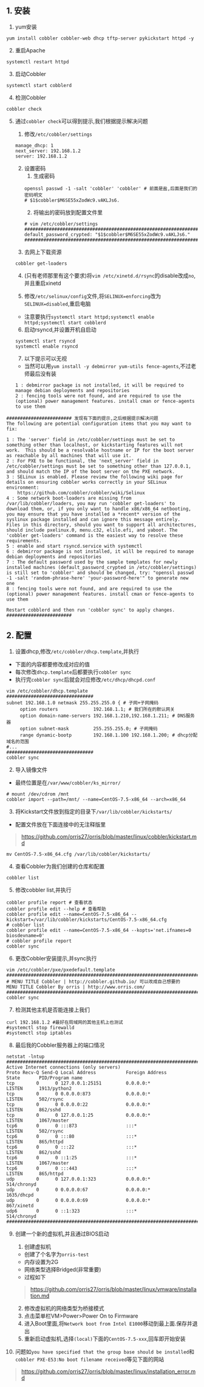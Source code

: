 ## 1. 安装
1. yum安装
```
yum install cobbler cobbler-web dhcp tftp-server pykickstart httpd -y
```


2. 重启Apache
```
systemctl restart httpd
```

3. 启动Cobbler
```
systemctl start cobblerd
```
4. 检测Cobbler
```
cobbler check
```
5. 通过`cobbler check`可以得到提示,我们根据提示解决问题
    1. 修改`/etc/cobbler/settings`
    ```
    manage_dhcp: 1
    next_server: 192.168.1.2
    server: 192.168.1.2
    ```
    2. 设置密码
        1. 生成密码
        ```
        openssl passwd -1 -salt 'cobbler' 'cobbler' # 前面是盐,后面是我们的密码明文
        # $1$cobbler$M6SE55xZodWc9.vAKLJs6.
        ```
        2. 将输出的密码放到配置文件里
        ```
        # vim /etc/cobbler/settings
        ######################################################################
        default_password_crypted: "$1$cobbler$M6SE55xZodWc9.vAKLJs6."
        ######################################################################
        ```
    3. 去网上下载资源
    ```
    cobbler get-loaders
    ```
    4. (只有老师那里有这个要求)将`vim /etc/xinetd.d/rsync`的disable改成`no`,并且重启xinetd
    
    5. 修改`/etc/selinux/config`文件,将`SELINUX=enforcing`改为`SELINUX=disabled`,重启电脑
    + 注意要执行`systemctl start httpd;systemctl enable httpd;systemctl start cobblerd`
    
    6. 启动rsyncd,并设置开机自启动
    ```
    systemctl start rsyncd
    systemctl enable rsyncd
    ```
    
    7. 以下提示可以无视
    + 当然可以用`yum install -y debmirror yum-utils fence-agents`,不过老师最后没有装
    ```
    1 : debmirror package is not installed, it will be required to manage debian deployments and repositories
    2 : fencing tools were not found, and are required to use the (optional) power management features. install cman or fence-agents to use them
    ```
    
    
```
######################## 发现有下面的提示,之后根据提示解决问题
The following are potential configuration items that you may want to fix:

1 : The 'server' field in /etc/cobbler/settings must be set to something other than localhost, or kickstarting features will not work.  This should be a resolvable hostname or IP for the boot server as reachable by all machines that will use it.
2 : For PXE to be functional, the 'next_server' field in /etc/cobbler/settings must be set to something other than 127.0.0.1, and should match the IP of the boot server on the PXE network.
3 : SELinux is enabled. Please review the following wiki page for details on ensuring cobbler works correctly in your SELinux environment:
    https://github.com/cobbler/cobbler/wiki/Selinux
4 : Some network boot-loaders are missing from /var/lib/cobbler/loaders, you may run 'cobbler get-loaders' to download them, or, if you only want to handle x86/x86_64 netbooting, you may ensure that you have installed a *recent* version of the syslinux package installed and can ignore this message entirely.  Files in this directory, should you want to support all architectures, should include pxelinux.0, menu.c32, elilo.efi, and yaboot. The 'cobbler get-loaders' command is the easiest way to resolve these requirements.
5 : enable and start rsyncd.service with systemctl
6 : debmirror package is not installed, it will be required to manage debian deployments and repositories
7 : The default password used by the sample templates for newly installed machines (default_password_crypted in /etc/cobbler/settings) is still set to 'cobbler' and should be changed, try: "openssl passwd -1 -salt 'random-phrase-here' 'your-password-here'" to generate new one
8 : fencing tools were not found, and are required to use the (optional) power management features. install cman or fence-agents to use them

Restart cobblerd and then run 'cobbler sync' to apply changes.
########################
```


## 2. 配置
1. 设置dhcp,修改`/etc/cobbler/dhcp.template`,并执行
+ 下面的内容都要修改成对应的值
+ 每次修改`dhcp.template`后都要执行`cobbler sync`
+ 执行完`cobbler sync`后就会对应修改`/etc/dhcp/dhcpd.conf `
```
vim /etc/cobbler/dhcp.template
################################
subnet 192.168.1.0 netmask 255.255.255.0 { # 子网+子网掩码
     option routers             192.168.1.1; # 我们所在的默认网关
     option domain-name-servers 192.168.1.210,192.168.1.211; # DNS服务器
     option subnet-mask         255.255.255.0; # 子网掩码
     range dynamic-bootp        192.168.1.100 192.168.1.200; # dhcp分配域名的范围
#...
################################
cobbler sync
```

2. 导入镜像文件
+ 最终位置是在`/var/www/cobbler/ks_mirror/`
```
# mount /dev/cdrom /mnt
cobbler import --path=/mnt/ --name=CentOS-7.5-x86_64 --arch=x86_64
```

3. 将Kickstart文件放到指定的目录下`/var/lib/cobbler/kickstarts/`
+ 配置文件放在下面连接中的无注释版里
> https://github.com/orris27/orris/blob/master/linux/cobbler/kickstart.md
```
mv CentOS-7.5-x86_64.cfg /var/lib/cobbler/kickstarts/
```
4. 查看Cobbler为我们创建的仓库和配置
```
cobbler list
```

5. 修改cobbler list,并执行
```
cobbler profile report # 查看状态
cobbler profile edit --help # 查看帮助
cobbler profile edit --name=CentOS-7.5-x86_64 --kickstart=/var/lib/cobbler/kickstarts/CentOS-7.5-x86_64.cfg
# cobbler list
cobbler profile edit --name=CentOS-7.5-x86_64 --kopts='net.ifnames=0 biosdevname=0'
# cobbler profile report
cobbler sync
```

6. 更改Cobbler安装提示,并sync执行
```
vim /etc/cobbler/pxe/pxedefault.template
##########################################################################
# MENU TITLE Cobbler | http://cobbler.github.io/ 可以改成自己想要的
MENU TITLE Cobbler By orris | http://www.orris.com/
##########################################################################
cobbler sync
```
7. 检测其他主机是否能连接上我们
```
curl 192.168.1.2 #最好在局域网的其他主机上也测试
#systemctl stop firewalld
#systemctl stop iptables
```

8. 最后我的Cobbler服务器上的端口情况
```
netstat -lntup
#######################################################################################################
Active Internet connections (only servers)
Proto Recv-Q Send-Q Local Address           Foreign Address         State       PID/Program name    
tcp        0      0 127.0.0.1:25151         0.0.0.0:*               LISTEN      1913/python2        
tcp        0      0 0.0.0.0:873             0.0.0.0:*               LISTEN      502/rsync           
tcp        0      0 0.0.0.0:22              0.0.0.0:*               LISTEN      862/sshd            
tcp        0      0 127.0.0.1:25            0.0.0.0:*               LISTEN      1067/master         
tcp6       0      0 :::873                  :::*                    LISTEN      502/rsync           
tcp6       0      0 :::80                   :::*                    LISTEN      865/httpd           
tcp6       0      0 :::22                   :::*                    LISTEN      862/sshd            
tcp6       0      0 ::1:25                  :::*                    LISTEN      1067/master         
tcp6       0      0 :::443                  :::*                    LISTEN      865/httpd           
udp        0      0 127.0.0.1:323           0.0.0.0:*                           514/chronyd         
udp        0      0 0.0.0.0:67              0.0.0.0:*                           1635/dhcpd          
udp        0      0 0.0.0.0:69              0.0.0.0:*                           867/xinetd          
udp6       0      0 ::1:323                 :::*                                514/chronyd         
#######################################################################################################
```

9. 创建一个新的虚拟机,并且通过BIOS启动
    1. 创建虚拟机
    + 创建了个名字为`orris-test`
    + 内存设置为2G
    + 网络类型选择Bridged(非常重要)
    + 过程如下
    > https://github.com/orris27/orris/blob/master/linux/vmware/installation.md

    2. 修改虚拟机的网络类型为桥接模式
    3. 点击菜单栏VM>Power>Power On to Firmware
    4. 进入Boot里面,将`Network boot from Intel E1000`移动到最上面.保存并退出
    5. 重新启动虚拟机,选择`(local)`下面的`CentOS-7.5-xxx`,回车即开始安装

10. 问题如`you have specified that the group base should be installed`和`cobbler PXE-E53:No boot filename received`等见下面的网站
> https://github.com/orris27/orris/blob/master/linux/installation_error.md

